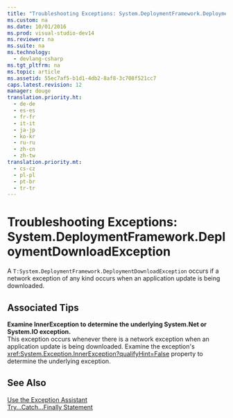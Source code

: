 ```yaml
---
title: "Troubleshooting Exceptions: System.DeploymentFramework.DeploymentDownloadException"
ms.custom: na
ms.date: 10/01/2016
ms.prod: visual-studio-dev14
ms.reviewer: na
ms.suite: na
ms.technology: 
  - devlang-csharp
ms.tgt_pltfrm: na
ms.topic: article
ms.assetid: 55ec7af5-b1d1-4db2-8af8-3c708f521cc7
caps.latest.revision: 12
manager: douge
translation.priority.ht: 
  - de-de
  - es-es
  - fr-fr
  - it-it
  - ja-jp
  - ko-kr
  - ru-ru
  - zh-cn
  - zh-tw
translation.priority.mt: 
  - cs-cz
  - pl-pl
  - pt-br
  - tr-tr
---
```

# Troubleshooting Exceptions: System.DeploymentFramework.DeploymentDownloadException
A `T:System.DeploymentFramework.DeploymentDownloadException` occurs if a network exception of any kind occurs when an application update is being downloaded.  
  
## Associated Tips  
 **Examine InnerException to determine the underlying System.Net or System.IO exception.**  
 This exception occurs whenever there is a network exception when an application update is being downloaded. Examine the exception's <xref:System.Exception.InnerException?qualifyHint=False> property to determine the underlying exception.  
  
## See Also  
 [Use the Exception Assistant](../Topic/How%20to:%20Use%20the%20Exception%20Assistant.md)   
 [Try...Catch...Finally Statement](../Topic/Try...Catch...Finally%20Statement%20\(Visual%20Basic\).md)